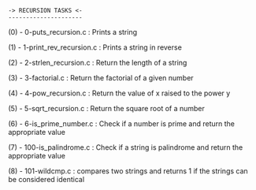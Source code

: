 	-> RECURSION TASKS <-
	---------------------


(0) - 0-puts_recursion.c : Prints a string

(1) - 1-print_rev_recursion.c : Prints a string in reverse

(2) - 2-strlen_recursion.c : Return the length of a string

(3) - 3-factorial.c : Return the factorial of a given number

(4) - 4-pow_recursion.c : Return the value of x raised to the power y

(5) - 5-sqrt_recursion.c : Return the square root of a number

(6) - 6-is_prime_number.c : Check if a number is prime and return the appropriate value

(7) - 100-is_palindrome.c : Check if a string is palindrome and return the appropriate value

(8) - 101-wildcmp.c : compares two strings and returns 1 if the strings can be considered identical


